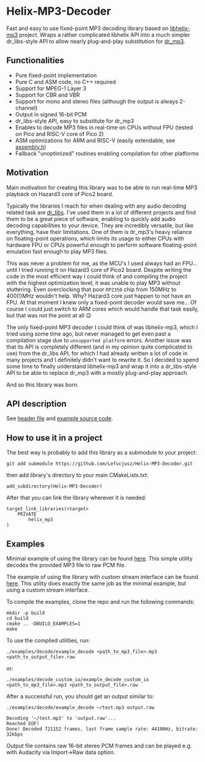 # Helix-MP3-Decoder

Fast and easy to use fixed-point MP3 decoding library based on [libhelix-mp3](https://github.com/ultraembedded/libhelix-mp3) project. Wraps a rather complicated libhelix API into a much simpler dr_libs-style API to allow nearly plug-and-play substitution for [dr_mp3](https://github.com/mackron/dr_libs/blob/master/dr_mp3.h).

## Functionalities
* Pure fixed-point implementation
* Pure C and ASM code, no C++ required
* Support for MPEG-1 Layer 3
* Support for CBR and VBR
* Support for mono and stereo files (although the output is always 2-channel)
* Output in signed 16-bit PCM
* dr_libs-style API, easy to substitute for dr_mp3
* Enables to decode MP3 files in real-time on CPUs without FPU (tested on Pico and RISC-V core of Pico 2)
* ASM optimizations for ARM and RISC-V (easily extendable, see [assembly.h](src/libhelix/real/assembly.h))
* Fallback "unoptimized" routines enabling compilation for other platforms

## Motivation

Main motivation for creating this library was to be able to run real-time MP3 playback on Hazard3 core of Pico2 board.

Typically the libraries I reach for when dealing with any audio decoding related task are [dr_libs](https://github.com/mackron/dr_libs). I've used them in a lot of different projects and find them to be a great piece of software, enabling to quickly add audio decoding capabilities to your device. They are incredibly versatile, but like everything, have their limitations. One of them is dr_mp3's heavy reliance on floating-point operations, which limits its usage to either CPUs with hardware FPU or CPUs powerful enough to perform software floating-point emulation fast enough to play MP3 files.

This was never a problem for me, as the MCU's I used always had an FPU... until I tried running it on Hazard3 core of Pico2 board. Despite writing the code in the most efficient way I could think of and compiling the project with the highest optimization level, it was unable to play MP3 without stuttering. Even overclocking that poor `RP2350` chip from 150MHz to 400(!)MHz wouldn't help. Why? Hazard3 core just happen to not have an FPU. At that moment I knew only a fixed-point decoder would save me... Of course I could just switch to ARM cores which would handle that task easily, but that was not the point at all :wink:

The only fixed-point MP3 decoder I could think of was libhelix-mp3, which I tried using some time ago, but never managed to get even past a compilation stage due to `unsupported platform` errors. Another issue was that its API is completely different (and in my opinion quite complicated to use) from the dr_libs API, for which I had already written a lot of code in many projects and I definitely didn't want to rewrite it. So I decided to spend some time to finally understand libhelix-mp3 and wrap it into a dr_libs-style API to be able to replace dr_mp3 with a mostly plug-and-play approach.

And so this library was born.

## API description

See [header file](src/helix_mp3.h) and [example source code](examples/decode/example_decode.c).

## How to use it in a project

The best way is probably to add this library as a submodule to your project:
```
git add submodule https://github.com/Lefucjusz/Helix-MP3-Decoder.git
```
then add library's directory to your main CMakeLists.txt:
```
add_subdirectory(Helix-MP3-Decoder)
```
After that you can link the library wherever it is needed:
```
target_link_libraries(<target>
    PRIVATE
        helix_mp3
)
```

## Examples

Minimal example of using the library can be found [here](examples/decode/example_decode.c). This simple utility decodes the provided MP3 file to raw PCM file. 

The example of using the library with custom stream interface can be found [here](examples/decode_custom_io/example_decode_custom_io.c). This utility does exactly the same job as the minimal example, but using a custom stream interface.

To compile the examples, clone the repo and run the following commands:
```
mkdir -p build
cd build
cmake .. -DBUILD_EXAMPLES=1
make
```

To use the compiled utilities, run:
```
./examples/decode/example_decode <path_to_mp3_file>.mp3 <path_to_output_file>.raw
```
or:
```
./examples/decode_custom_io/example_decode_custom_io <path_to_mp3_file>.mp3 <path_to_output_file>.raw
```

After a successful run, you should get an output similar to:
```
./examples/decode/example_decode ~/test.mp3 output.raw

Decoding '~/test.mp3' to 'output.raw'...
Reached EOF!
Done! Decoded 721152 frames, last frame sample rate: 44100Hz, bitrate: 32kbps
```
Output file contains raw 16-bit stereo PCM frames and can be played e.g. with Audacity via Import->Raw data option.
